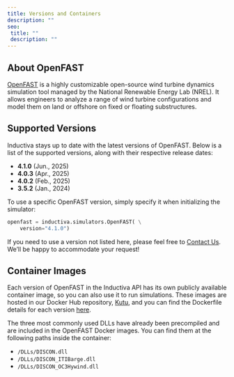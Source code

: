 ```yaml
---
title: Versions and Containers
description: ""
seo:
 title: ""
 description: ""
---
```


## About OpenFAST
[OpenFAST](https://www2.nrel.gov/wind/nwtc/openfast) is a highly customizable open-source wind turbine dynamics simulation tool managed by the National Renewable Energy Lab (NREL). It allows engineers to analyze a range of wind turbine configurations and model them on land or offshore on fixed or floating substructures. 

## Supported Versions
Inductiva stays up to date with the latest versions of OpenFAST. Below is a list of the supported versions, along with their respective release dates:

- **4.1.0** (Jun., 2025)
- **4.0.3** (Apr., 2025)
- **4.0.2** (Feb., 2025)
- **3.5.2** (Jan., 2024)

To use a specific OpenFAST version, simply specify it when initializing the simulator:

```python
openfast = inductiva.simulators.OpenFAST( \
    version="4.1.0")
```

If you need to use a version not listed here, please feel free to [Contact Us](mailto:support@inductiva.ai).
We’ll be happy to accommodate your request!

## Container Images
Each version of OpenFAST in the Inductiva API has its own publicly available container image, 
so you can also use it to run simulations. These images are hosted in our Docker Hub repository, 
[Kutu](https://hub.docker.com/r/inductiva/kutu/tags?name=openfast), and you can find the 
Dockerfile details for each version [here](https://github.com/inductiva/kutu/tree/main/simulators/openfast).

The three most commonly used DLLs have already been precompiled and are included in the OpenFAST Docker images. You can find them at the following paths inside the container:

* `/DLLs/DISCON.dll`
* `/DLLs/DISCON_ITIBarge.dll`
* `/DLLs/DISCON_OC3Hywind.dll`